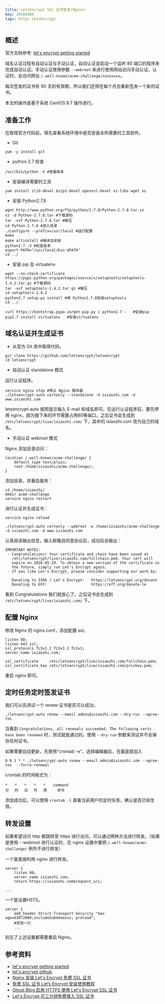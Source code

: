 ```yaml
---
title: LetsEncrypt SSL 证书签发(Nginx)
key: 20160409
tags: https LetsEncrypt
---
```

## 概述

官方文档参考: [let's encrypt getting started](https://letsencrypt.org/getting-started/)

域名认证过程有自动认证与手动认证，自动认证会启动一个监听 80 端口的程序来完成自动认证。手动认证使用参数 `--webroot` 来进行使用网站访问手动认证，认证时，会访问网址 `/.well-known/acme-challenge/xxxxxxxx`。

每次签发的证书有 90 天的有效期，所以我们还得在每个月去重新签发一个新的证书。

本文的操作是基于系统 CentOS 6.7 操作进行。

## 准备工作

在取得官方代码前，得先查看系统环境中是否安装全所需要的工具软件。

* Git

```
yum -y install git
```

* python 2.7 检查

```
/usr/bin/python -V #查看版本
```

* 安装编译需要的工具

```
yum install zlib-devel bzip2-devel openssl-devel xz-libs wget xz 
```

* 安装 Python2.7.8

```
wget http://www.python.org/ftp/python/2.7.8/Python-2.7.8.tar.xz  
xz -d Python-2.7.8.tar #下载源码
tar -xvf Python-2.7.8.tar #解压
cd Python-2.7.8 #进入目录
./configure --prefix=/usr/local #运行配置
make
make altinstall #编译及安装
python2.7 -V #检查版本
export PATH="/usr/local/bin:$PATH" 
cd ../ 
```

* 安装 pip 及 virtualenv

```
wget --no-check-certificate https://pypi.python.org/packages/source/s/setuptools/setuptools-1.4.2.tar.gz #下载源码
tar -xvf setuptools-1.4.2.tar.gz #解压 
cd setuptools-1.4.2
python2.7 setup.py install #用 Python2.7.8安装setuptools
cd ../

curl https://bootstrap.pypa.io/get-pip.py | python2.7 -   #安装pip
pip2.7 install virtualenv   #安装virtualenv
```

## 域名认证并生成证书

* 从官方 Git 库中取得代码。

```
git clone https://github.com/letsencrypt/letsencrypt  
cd letsencrypt  
```

* 自动认证 standalone 模式

运行认证程序。

```
service nginx stop #停止 Nginx 服务器
./letsencrypt-auto certonly --standalone -d ixiaozhi.com -d www.ixiaozhi.com
```

letsencrypt-auto 按照提示输入 E-mail 和域名即可。在运行认证程序前，要先停用 nginx，因为接下来的环节需要占用80等端口。之后证书会生成到 `/etc/letsencrypt/live/ixiaozhi.com/` 下，其中的 ixiaozhi.com 改为自己的域名。

* 手动认证 webroot 模式

Nginx 添加目录访问：

```
location /.well-known/acme-challenge/ {
    default_type text/plain;
    root /home/ixiaozhi/acme-challenge/;
}
```

添加目录，并重启服务：

```
cd /home/ixiaozhi/
mkdir acme-challenge
service nginx restart
```

进行认证并生成证书：

```
service nginx reload

./letsencrypt-auto certonly --webroot -w /home/ixiaozhi/acme-challenge -d ixiaozhi.com -d www.ixiaozhi.com
```

认真阅读输出信息，输入邮箱且同意协议后，成功后会输出：

```
IMPORTANT NOTES:
 - Congratulations! Your certificate and chain have been saved at
   /etc/letsencrypt/live/ixiaozhi.com/fullchain.pem. Your cert will
   expire on 2016-05-29. To obtain a new version of the certificate in
   the future, simply run Let's Encrypt again.
 - If you like Let's Encrypt, please consider supporting our work by:

   Donating to ISRG / Let's Encrypt:   https://letsencrypt.org/donate
   Donating to EFF:                    https://eff.org/donate-le
```

看到 Congratulations 我们就放心了。之后证书会生成到 `/etc/letsencrypt/live/ixiaozhi.com/` 下。

## 配置 Nginx

修改 Nginx 的 nginx.conf，添加配置 ssl。

```
listen 80;
listen 443 ssl;
ssl_protocols TLSv1.2 TLSv1.1 TLSv1;
server_name ixiaozhi.com;

ssl_certificate     /etc/letsencrypt/live/ixiaozhi.com/fullchain.pem;
ssl_certificate_key /etc/letsencrypt/live/ixiaozhi.com/privkey.pem;
```

重启 nginx 即可。

## 定时任务定时签发证书

我们可以先测试一个 renew 证书是否可以成功。

```
./letsencrypt-auto renew --email admin@ixiaozhi.com --dry-run --agree-tos
```

当看到 `Congratulations, all renewals succeeded. The following certs have been renewed` 时，测试就是通过的。使用 `--dry-run` 参数来测试并不会保存任何证书。

如果需要自动更新，先使用“crontab -e”，选择编辑器后，在最底部加入

```
0 0 1 * * ./letsencrypt-auto renew --email admin@ixiaozhi.com --agree-tos  --force-renewal 
```

crontab 的时间格式为：

```
*　　*　　*　　*　　*　　command
分　 时　 日　 月　 周　   命令
```

添加成功后，可以使用 `crontab -l` 查看当前用户的定时任务，确认是否已经生效。

## 转发设置

如果希望访问 http 都跳转至 https 进行访问，可以通过两种方法进行转发。（如果是使用 --webroot 进行认证的，在 nginx 设置中要把 `/.well-known/acme-challenge/` 例外不进行转发）

一个是直接利用 nginx 进行转发。

```
server {  
    listen 80;
    server_name ixiaozhi.com;
    return https://ixiaozhi.com$request_uri;

...
```

 一个是设置HSTS。
 
```
server {
    add_header Strict-Transport-Security "max-age=63072000;includeSubdomains; preload";  
    #添加一行
    ...
```

别忘了上述设置都需要重启 Nginx。

## 参考资料

* [let's encrypt getting started](https://letsencrypt.org/getting-started/)
* [let's encrypt github](https://github.com/letsencrypt/letsencrypt)
* [Nginx 安装 Let's Encrypt 免费 SSL 证书](https://mitnk.com/2015/11/lets_encrypt/)
* [免费 SSL 证书 Let’s Encrypt 安装使用教程](http://www.tennfy.com/3911.html)
* [Ghost Blog 启用 HTTPS 使用 Let's Encrypt SSL 证书](https://yuan.ga/ghost-blogqi-yong-letsencrypt-sslzheng-shu/)
* [Let's Encrypt 花三分钟免费接入 SSL 证书](https://undefinedblog.com/lets-encrypt/)

